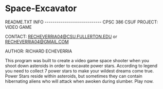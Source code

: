 # Space-Excavator
﻿README.TXT INFO									                                       -----------------------------
CPSC 386 CSUF PROJECT: VIDEO GAME


CONTACT: RECHEVERRIA04@CSU.FULLERTON.EDU or RECHEVERRIA04@GMAIL.COM


AUTHOR: RICHARD ECHEVERRIA




This program was built to create a video game space shooter when you shoot down asteroids in 
order to excavate power stars. According to legend you need to collect 7 power stars to make 
your wildest dreams come true. Power Stars reside within asteroids, but sometimes 
they can contain hibernating aliens who will attack when awoken during slumber.
Play now.
